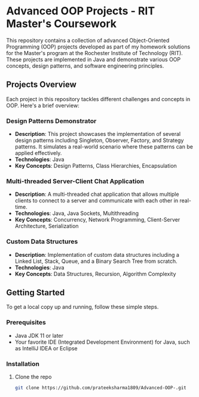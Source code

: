 # Advanced OOP Projects - RIT Master's Coursework

This repository contains a collection of advanced Object-Oriented Programming (OOP) projects developed as part of my homework solutions for the Master's program at the Rochester Institute of Technology (RIT). These projects are implemented in Java and demonstrate various OOP concepts, design patterns, and software engineering principles.

## Projects Overview

Each project in this repository tackles different challenges and concepts in OOP. Here's a brief overview:

### Design Patterns Demonstrator
- **Description**: This project showcases the implementation of several design patterns including Singleton, Observer, Factory, and Strategy patterns. It simulates a real-world scenario where these patterns can be applied effectively.
- **Technologies**: Java
- **Key Concepts**: Design Patterns, Class Hierarchies, Encapsulation

### Multi-threaded Server-Client Chat Application
- **Description**: A multi-threaded chat application that allows multiple clients to connect to a server and communicate with each other in real-time.
- **Technologies**: Java, Java Sockets, Multithreading
- **Key Concepts**: Concurrency, Network Programming, Client-Server Architecture, Serialization

### Custom Data Structures
- **Description**: Implementation of custom data structures including a Linked List, Stack, Queue, and a Binary Search Tree from scratch.
- **Technologies**: Java
- **Key Concepts**: Data Structures, Recursion, Algorithm Complexity

## Getting Started

To get a local copy up and running, follow these simple steps.

### Prerequisites

- Java JDK 11 or later
- Your favorite IDE (Integrated Development Environment) for Java, such as IntelliJ IDEA or Eclipse

### Installation

1. Clone the repo
   ```sh
   git clone https://github.com/prateeksharma1809/Advanced-OOP-.git
